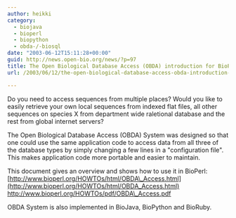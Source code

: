 ```yaml
---
author: heikki
category:
  - biojava
  - bioperl
  - biopython
  - obda-/-biosql
date: "2003-06-12T15:11:28+00:00"
guid: http://news.open-bio.org/news/?p=97
title: The Open Biological Database Access (OBDA) introduction for BioPerl
url: /2003/06/12/the-open-biological-database-access-obda-introduction-for-bioperl/

---
```

Do you need to access sequences from multiple places? Would you like
to easily retrieve your own local sequences from indexed flat files,
all other sequences on species X from department wide raletional
database and the rest from global internet servers?

The Open Biological Database Access (OBDA) System was designed so that
one could use the same application code to access data from all three
of the database types by simply changing a few lines in a
"configuration file". This makes application code more portable and
easier to maintain.

This document gives an overview and shows how to use it in BioPerl:
[http://www.bioperl.org/HOWTOs/html/OBDA\_Access.html](http://www.bioperl.org/HOWTOs/html/OBDA_Access.html)
http://www.bioperl.org/HOWTOs/pdf/OBDA\_Access.pdf

OBDA System is also implemented in BioJava, BioPython and BioRuby.

